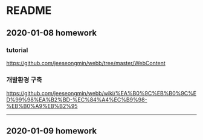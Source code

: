 # README
## 2020-01-08 homework
### tutorial
https://github.com/jeeseongmin/webb/tree/master/WebContent
### 개발환경 구축
https://github.com/jeeseongmin/webb/wiki/%EA%B0%9C%EB%B0%9C%ED%99%98%EA%B2%BD-%EC%84%A4%EC%B9%98-%EB%B0%A9%EB%B2%95

----------------------------------
## 2020-01-09 homework
